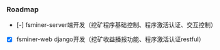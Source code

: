 ### Roadmap



- [-] fsminer-server端开发（挖矿程序基础控制、程序激活认证、交互控制）
- [x] fsminer-web django开发（挖矿收益播报功能、程序激活认证restful）

